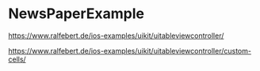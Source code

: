 # NewsPaperExample

https://www.ralfebert.de/ios-examples/uikit/uitableviewcontroller/

	
https://www.ralfebert.de/ios-examples/uikit/uitableviewcontroller/custom-cells/
